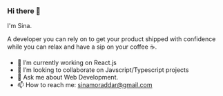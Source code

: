 ### Hi there 👋

I'm Sina. 

A developer you can rely on to get your product shipped with confidence while you can relax and have a sip on your coffee ☕️.

- 🔭 I’m currently working on React.js
- 👯 I’m looking to collaborate on Javscript/Typescript projects
- 💬 Ask me about Web Development.
- 📫 How to reach me: sinamoraddar@gmail.com

<!-- - 😄 Pronouns: ... -->
<!-- - ⚡ Fun fact: ... -->
<!-- **sinamoraddar/sinamoraddar** is a ✨ _special_ ✨ repository because its `README.md` (this file) appears on your GitHub profile. -->

<!-- Here are some ideas to get you started: -->
<!-- - 🌱 I’m currently learning TDD -->
<!-- - 🤔 I’m looking for help with ... -->
